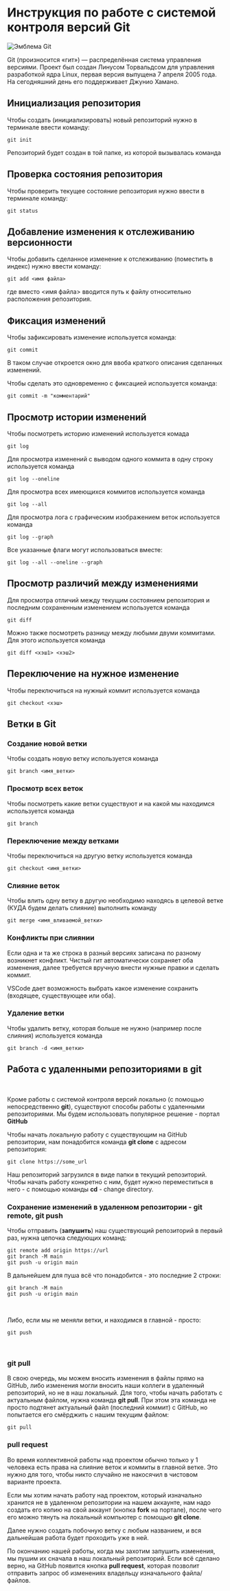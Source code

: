 # **Инструкция по работе с системой контроля версий Git**

![Эмблема Git](git.jpg)

Git (произносится «гит») — распределённая система управления версиями. Проект был создан Линусом Торвальдсом для управления разработкой ядра Linux, первая версия выпущена 7 апреля 2005 года. На сегодняшний день его поддерживает Джунио Хамано.

## Инициализация репозитория

Чтобы создать (инициализировать) новый репозиторий нужно в терминале ввести команду:

    git init

Репозиторий будет создан в той папке, из которой вызывалась команда

## Проверка состояния репозитория

Чтобы проверить текущее состояние репозитория нужно ввести в терминале команду:

    git status

## Добавление изменения к отслеживанию версионности

Чтобы добавить сделанное изменение к отслеживанию (поместить в индекс) нужно ввести команду:

    git add <имя файла>

где вместо <имя файла> вводится путь к файлу относительно расположения репозитория.

## Фиксация изменений

Чтобы зафиксировать изменение используется команда:

    git commit

В таком случае откроется окно для ввоба краткого описания сделанных изменений.

Чтобы сделать это одновременно с фиксацией используется команда:

    git commit -m "комментарий"

## Просмотр истории изменений

Чтобы посмотреть историю изменений используется комада

    git log

Для просмотра изменений с выводом одного коммита в одну строку используется команда

    git log --oneline

Для просмотра всех имеющихся коммитов используется команда

    git log --all

Для просмотра лога с графическим изображением веток используется команда

    git log --graph

Все указанные флаги могут использоваться вместе:

    git log --all --oneline --graph

## Просмотр различий между изменениями

Для просмотра отличий между текущим состоянием репозитория и последним сохраненным изменением используется команда

    git diff

Можно также посмотреть разницу между любыми двуми коммитами. Для этого используется команда

    git diff <хэш1> <хэш2>

## Переключение на нужное изменение

Чтобы переключиться на нужный коммит используется команда

    git checkout <хэш>

## Ветки в Git

### Создание новой ветки

Чтобы создать новую ветку используется команда

    git branch <имя_ветки>

### Просмотр всех веток

Чтобы посмотреть какие ветки существуют и на какой мы находимся используется команда

    git branch

### Переключение между ветками

Чтобы переключиться на другую ветку используется команда

    git checkout <имя_ветки>

### Слияние веток

Чтобы влить одну ветку в другую необходимо находясь в целевой ветке (КУДА будем делать слияние) выполнить команду

    git merge <имя_вливаемой_ветки>

### Конфликты при слиянии

Если одна и та же строка в разный версиях записана по разному возникнет конфликт.
Чистый гит автоматически сохраняет оба изменения, далее требуется вручную внести нужные правки и сделать коммит.

VSСode дает возможность выбрать какое изменение сохранить (входящее, существующее или оба).

### Удаление ветки

Чтобы удалить ветку, которая больше не нужно (например после слияния) используется команда

    git branch -d <имя_ветки>

## Работа с удаленными репозиториями в git

$~$

Кроме работы с системой контроля версий локально (с помощью непосредственно __git__), существуют способы работы с удаленными репозиториями. Мы будем использовать популярное решение - портал __GitHub__

Чтобы начать локальную работу с существующим на GitHub репозитории, нам понадобится команда __git clone__ с адресом репозитория:

    git clone https://some_url


Наш репозиторий загрузился в виде папки в текущий репозиторий. Чтобы начать работу конкретно с ним, будет нужно переместиться в него - с помощью команды __cd__ - change directory.

### Сохранение изменений в удаленном репозитории - git remote, git push

Чтобы отправить (__запушить__) наш существующий репозиторий в первый раз, нужна цепочка следующих команд:

    git remote add origin https://url
    git branch -M main
    git push -u origin main

В дальнейшем для пуша всё что понадобится - это последние 2 строки:

    git branch -M main
    git push -u origin main

$~$

Либо, если мы не меняли ветки, и находимся в главной - просто:

    git push
    
$~$

### git pull

В свою очередь, мы можем вносить изменения в файлы прямо на GitHub, либо изменения могли вносить наши коллеги в удаленный репозиторий, но не в наш локальный. Для того, чтобы начать работать с актуальным файлом, нужна команда __git pull__. При этом эта команда не просто подтянет актуальный файл (последний коммит) с GitHub, но попытается его смёрджить с нашим текущим файлом:

    git pull 


### pull request

Во время коллективной работы над проектом обычно только у 1 человека есть права на слияние веток и коммиты в главной ветке. Это нужно для того, чтобы никто случайно не накосячил в чистовом варианте проекта.

Если мы хотим начать работу над проектом, который изначально хранится не в удаленном репозитории на нашем аккаунте, нам надо создать его копию на свой аккаунт (кнопка __fork__ на портале), после чего его можно тянуть на локальный компьютер с помощью __git clone__.

Далее нужно создать побочную ветку с любым названием, и вся дальнейшая работа будет проходить уже в ней.

По окончанию нашей работы, когда мы захотим запушить изменения, мы пушим их сначала в наш локальный репозиторий. Если всё сделано верно, на GitHub появится кнопка __pull request__, которая позволит отправить запрос об изменениях владельцу изначального файла/файлов.